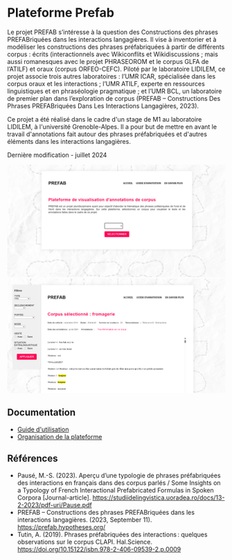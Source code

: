 # Plateforme Prefab

Le projet PREFAB s’intéresse à la question des Constructions des phrases PREFABriquées dans les interactions langagières. Il vise à inventorier et à modéliser les constructions des phrases préfabriquées à partir de différents corpus : écrits (interactionnels avec Wikiconflits et Wikidiscussions ; mais aussi romanesques avec le projet PHRASEOROM et le corpus GLFA de l’ATILF) et oraux (corpus ORFEO-CEFC). Piloté par le laboratoire LIDILEM, ce projet associe trois autres laboratoires : l’UMR ICAR, spécialisée dans les corpus oraux et les interactions ; l’UMR ATILF, experte en ressources linguistiques et en phraséologie pragmatique ; et l’UMR BCL, un laboratoire de premier plan dans l’exploration de corpus (PREFAB – Constructions Des Phrases PREFABriquées Dans Les Interactions Langagières, 2023). 

Ce projet a été réalisé dans le cadre d'un stage de M1 au laboratoire LIDILEM, à l'université Grenoble-Alpes. Il a pour but de mettre en avant le travail d'annotations fait autour des phrases préfabriquées et d'autres éléments dans les interactions langagières.

Dernière modification - juillet 2024

![Aperçu de l'accueil](/images/preview1.png)
![Aperçu de la visualisation de texte](/images/preview2.png)

## Documentation

- [Guide d'utilisation](https://github.com/bonzid/prefab/blob/main/guide.md#LIEN_CLAPI_CORPUS#)
- [Organisation de la plateforme](https://github.com/bonzid/prefab/blob/main/organisation.md)


## Références

- Pausé, M.-S. (2023). Aperçu d’une typologie de phrases préfabriquées des interactions en français dans des corpus parlés / Some Insights on a Typology of French Interactional Prefabricated Formulas in Spoken Corpora [Journal-article]. https://studiidelingvistica.uoradea.ro/docs/13-2-2023/pdf-uri/Pause.pdf
- PREFAB – Constructions des phrases PREFABriquées dans les interactions langagières. (2023, September 11). https://prefab.hypotheses.org/
- Tutin, A. (2019). Phrases préfabriquées des interactions : quelques observations sur le corpus CLAPI. Hal.Science. https://doi.org/10.15122/isbn.978-2-406-09539-2.p.0009
